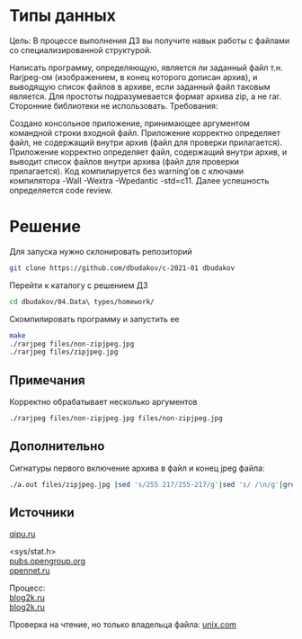# Типы данных

Цель:
В процессе выполнения ДЗ вы получите навык работы с файлами со специализированной структурой.

Написать программу, определяющую, является ли заданный файл т.н. Rarjpeg-ом (изображением, в конец которого дописан архив), и выводящую список файлов в архиве, если заданный файл таковым является.
Для простоты подразумевается формат архива zip, а не rar. Сторонние библиотеки не использовать.
Требования:

Создано консольное приложение, принимающее аргументом командной строки входной файл.
Приложение корректно определяет файл, не содержащий внутри архив (файл для проверки прилагается).
Приложение корректно определяет файл, содержащий внутри архив, и выводит список файлов внутри архива (файл для проверки прилагается).
Код компилируется без warning'ов с ключами компилятора -Wall -Wextra -Wpedantic -std=c11.
Далее успешность определяется code review.

# Решение
Для запуска нужно склонировать репозиторий 
```sh
git clone https://github.com/dbudakov/c-2021-01 dbudakov
```
Перейти к каталогу с решением ДЗ
```sh
cd dbudakov/04.Data\ types/homework/
```
Скомпилировать программу и запустить ее
```sh
make
./rarjpeg files/non-zipjpeg.jpg
./rarjpeg files/zipjpeg.jpg
```

## Примечания
Корректно обрабатывает несколько аргументов
```sh
./rarjpeg files/non-zipjpeg.jpg files/non-zipjpeg.jpg
```
## Дополнительно
Сигнатуры первого включение архива в файл и конец jpeg файла:
```sh
./a.out files/zipjpeg.jpg |sed 's/255 217/255-217/g'|sed 's/ /\n/g'|grep -E '255-217' -no
```

## Источники
[qipu.ru](https://qipu.ru/tele2/sozdanie-polzovatelskogo-izvestnogo-tipa-faila-dlya-r-studio-signaturnye.html)  

<sys/stat.h>  
[pubs.opengroup.org](https://pubs.opengroup.org/onlinepubs/009604499/basedefs/sys/stat.h.html)  
[opennet.ru](https://www.opennet.ru/cgi-bin/opennet/man.cgi?topic=stat&category=2)

Процесс:  
[blog2k.ru](https://blog2k.ru/archives/3391#EOCD)  
[blog2k.ru](https://blog2k.ru/archives/3392)  

Проверка на чтение, но только владельца файла: [unix.com](https://www.unix.com/programming/24978-s_irusr.html)  


